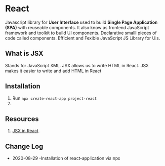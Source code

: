 # React

Javascript library for **User Interface** used to build **Single Page Application (SPA)** with reuseable components.
It also know as frontend JavaScript framework and toolkit to build UI components. Declarative smalll pieces of code called components. 
Efficient and Fexible JavaScript JS Library for UIs.



## What is JSX

Stands for JavaScript XML. JSX allows us to write HTML in React. JSX makes it easier to write and add HTML in React

## Installation

  1. Run `npx create-react-app project-react`
  2.

## Resources

  1. [JSX in React](https://www.w3schools.com/react/react_jsx.asp).

## Change Log

- 2020-08-29
  -Installation of react-application via npx